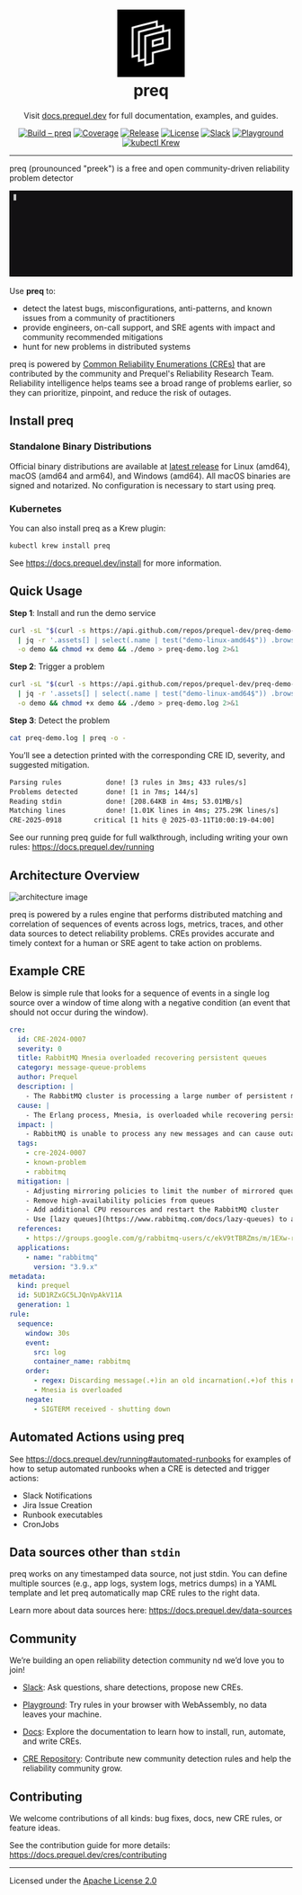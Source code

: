 <h1 align="center" style="border-bottom: none">
  <a href="https://prequel.dev" target="_blank">
    <img alt="Preq" src="assets/prequel.png" width="120">
  </a>
  <br>
  preq
</h1>

<p align="center">
  Visit <a href="https://docs.prequel.dev" target="_blank">docs.prequel.dev</a> for full documentation,
  examples, and guides.
</p>

<div align="center">

[![Build – preq](https://img.shields.io/github/actions/workflow/status/prequel-dev/preq/build.yml?branch=main&label=preq%20CI&logo=github&style=for-the-badge)](https://github.com/prequel-dev/preq/actions/workflows/build.yml)
[![Coverage](https://img.shields.io/badge/Coverage-49.43%25-orange?style=for-the-badge)](#)
[![Release](https://img.shields.io/github/v/release/prequel-dev/preq?logo=github&style=for-the-badge)](https://github.com/prequel-dev/preq/releases)
[![License](https://img.shields.io/badge/License-Apache--2.0-brightgreen?logo=apache&style=for-the-badge)](https://www.apache.org/licenses/LICENSE-2.0)
[![Slack](https://img.shields.io/badge/Slack-join-4A154B?logo=slack&logoColor=white&style=for-the-badge)](https://inviter.co/prequel)
[![Playground](https://img.shields.io/badge/Playground-WebAssembly-654FF0?logo=webassembly&logoColor=white&style=for-the-badge)](https://play.prequel.dev/)
[![kubectl Krew](https://img.shields.io/badge/kubectl-krew-326CE5?logo=kubernetes&logoColor=white&style=for-the-badge)](#kubernetes-krew)

</div>

---
preq (prounounced "preek") is a free and open community-driven reliability problem detector

<p align="center">
  <img src="assets/demo.gif" alt="preq demo" width="700">
</p>

Use **preq** to:

- detect the latest bugs, misconfigurations, anti-patterns, and known issues from a community of practitioners
- provide engineers, on-call support, and SRE agents with impact and community recommended mitigations
- hunt for new problems in distributed systems

preq is powered by [Common Reliability Enumerations (CREs)](https://github.com/prequel-dev/cre) that are contributed by the community and Prequel's Reliability Research Team. Reliability intelligence helps teams see a broad range of problems earlier, so they can prioritize, pinpoint, and reduce the risk of outages.



## Install preq

### Standalone Binary Distributions

Official binary distributions are available at [latest release](https://github.com/prequel-dev/preq/releases) for Linux (amd64), macOS (amd64 and arm64), and Windows (amd64). All macOS binaries are signed and notarized. No configuration is necessary to start using preq.

### Kubernetes

You can also install preq as a Krew plugin:

```bash
kubectl krew install preq
```

See https://docs.prequel.dev/install for more information.

## Quick Usage

**Step 1**: Install and run the demo service

```bash
curl -sL "$(curl -s https://api.github.com/repos/prequel-dev/preq-demo-app/releases/latest \
  | jq -r '.assets[] | select(.name | test("demo-linux-amd64$")) .browser_download_url')" \
  -o demo && chmod +x demo && ./demo > preq-demo.log 2>&1
```
**Step 2**: Trigger a problem
```bash
curl -sL "$(curl -s https://api.github.com/repos/prequel-dev/preq-demo-app/releases/latest \
  | jq -r '.assets[] | select(.name | test("demo-linux-amd64$")) .browser_download_url')" \
  -o demo && chmod +x demo && ./demo > preq-demo.log 2>&1
```
**Step 3**: Detect the problem
```bash
cat preq-demo.log | preq -o -
```
You’ll see a detection printed with the corresponding CRE ID, severity, and suggested mitigation.

```bash
Parsing rules           done! [3 rules in 3ms; 433 rules/s]
Problems detected       done! [1 in 7ms; 144/s]
Reading stdin           done! [208.64KB in 4ms; 53.01MB/s]
Matching lines          done! [1.01K lines in 4ms; 275.29K lines/s]
CRE-2025-0918        critical [1 hits @ 2025-03-11T10:00:19-04:00]
```
See our running preq guide for full walkthrough, including writing your own rules: https://docs.prequel.dev/running

## Architecture Overview

<img alt="architecture image">

preq is powered by a rules engine that performs distributed matching and correlation of sequences of events across logs, metrics, traces, and other data sources to detect reliability problems. CREs provides accurate and timely context for a human or SRE agent to take action on problems.

## Example CRE
Below is simple rule that looks for a sequence of events in a single log source over a window of time along with a negative condition (an event that should not occur during the window).

```yaml title="cre-2024-0007.yaml" showLineNumbers
cre:
  id: CRE-2024-0007
  severity: 0
  title: RabbitMQ Mnesia overloaded recovering persistent queues
  category: message-queue-problems
  author: Prequel
  description: |
    - The RabbitMQ cluster is processing a large number of persistent mirrored queues at boot. 
  cause: |
    - The Erlang process, Mnesia, is overloaded while recovering persistent queues on boot. 
  impact: |
    - RabbitMQ is unable to process any new messages and can cause outages in consumers and producers.
  tags: 
    - cre-2024-0007
    - known-problem
    - rabbitmq
  mitigation: |
    - Adjusting mirroring policies to limit the number of mirrored queues
    - Remove high-availability policies from queues
    - Add additional CPU resources and restart the RabbitMQ cluster
    - Use [lazy queues](https://www.rabbitmq.com/docs/lazy-queues) to avoid incurring the costs of writing data to disk 
  references:
    - https://groups.google.com/g/rabbitmq-users/c/ekV9tTBRZms/m/1EXw-ruuBQAJ
  applications:
    - name: "rabbitmq"
      version: "3.9.x"
metadata:
  kind: prequel
  id: 5UD1RZxGC5LJQnVpAkV11A
  generation: 1
rule:
  sequence:
    window: 30s
    event:
      src: log
      container_name: rabbitmq
    order:
      - regex: Discarding message(.+)in an old incarnation(.+)of this node
      - Mnesia is overloaded
    negate:
      - SIGTERM received - shutting down
```

## Automated Actions using preq
See https://docs.prequel.dev/running#automated-runbooks for examples of how to setup automated runbooks when a CRE is detected and trigger actions:
- Slack Notifications
- Jira Issue Creation
- Runbook executables
- CronJobs

## Data sources other than `stdin`

preq works on any timestamped data source, not just stdin.
You can define multiple sources (e.g., app logs, system logs, metrics dumps) in a YAML template and let preq automatically map CRE rules to the right data.

Learn more about data sources here: https://docs.prequel.dev/data-sources

## Community
We’re building an open reliability detection community nd we’d love you to join!

- [Slack](https://inviter.co/prequel): Ask questions, share detections, propose new CREs. 

- [Playground](https://play.prequel.dev/): Try rules in your browser with WebAssembly, no data leaves your machine.

- [Docs](https://docs.prequel.dev): Explore the documentation to learn how to install, run, automate, and write CREs.

- [CRE Repository](https://github.com/prequel-dev/cre): Contribute new community detection rules and help the reliability community grow.

## Contributing

We welcome contributions of all kinds: bug fixes, docs, new CRE rules, or feature ideas.

See the contribution guide for more details: https://docs.prequel.dev/cres/contributing

---
Licensed under the [Apache License 2.0](https://github.com/prequel-dev/preq/blob/main/LICENSE)
